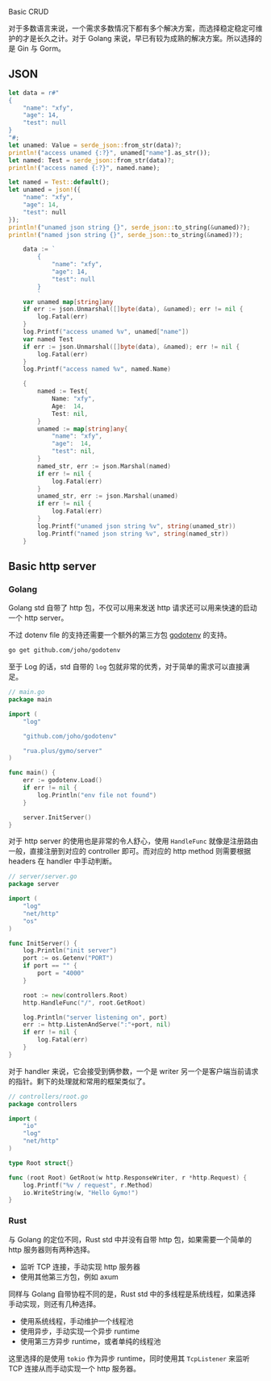 
Basic CRUD

对于多数语言来说，一个需求多数情况下都有多个解决方案，而选择稳定稳定可维护的才是长久之计。对于 Golang 来说，早已有较为成熟的解决方案。所以选择的是 Gin 与 Gorm。

## JSON

```rust
let data = r#"
{
    "name": "xfy",
    "age": 14,
    "test": null
}
"#;
let unamed: Value = serde_json::from_str(data)?;
println!("access unamed {:?}", unamed["name"].as_str());
let named: Test = serde_json::from_str(data)?;
println!("access named {:?}", named.name);

let named = Test::default();
let unamed = json!({
    "name": "xfy",
    "age": 14,
    "test": null
});
println!("unamed json string {}", serde_json::to_string(&unamed)?);
println!("named json string {}", serde_json::to_string(&named)?);
```

```go
	data := `
        {
            "name": "xfy",
            "age": 14,
            "test": null
        }
        `
	var unamed map[string]any
	if err := json.Unmarshal([]byte(data), &unamed); err != nil {
		log.Fatal(err)
	}
	log.Printf("access unamed %v", unamed["name"])
	var named Test
	if err := json.Unmarshal([]byte(data), &named); err != nil {
		log.Fatal(err)
	}
	log.Printf("access named %v", named.Name)

	{
		named := Test{
			Name: "xfy",
			Age:  14,
			Test: nil,
		}
		unamed := map[string]any{
			"name": "xfy",
			"age":  14,
			"test": nil,
		}
		named_str, err := json.Marshal(named)
		if err != nil {
			log.Fatal(err)
		}
		unamed_str, err := json.Marshal(unamed)
		if err != nil {
			log.Fatal(err)
		}
		log.Printf("unamed json string %v", string(unamed_str))
		log.Printf("named json string %v", string(named_str))
	}
```

## Basic http server

### Golang

Golang std 自带了 http 包，不仅可以用来发送 http 请求还可以用来快速的启动一个 http server。

不过 dotenv file 的支持还需要一个额外的第三方包 [godotenv](https://github.com/joho/godotenv) 的支持。

```bash
go get github.com/joho/godotenv
```

至于 Log 的话，std 自带的 `log` 包就非常的优秀，对于简单的需求可以直接满足。

```go
// main.go
package main

import (
	"log"

	"github.com/joho/godotenv"

	"rua.plus/gymo/server"
)

func main() {
	err := godotenv.Load()
	if err != nil {
		log.Println("env file not found")
	}

	server.InitServer()
}
```

对于 http server 的使用也是非常的令人舒心，使用 `HandleFunc` 就像是注册路由一般，直接注册到对应的 controller 即可。而对应的 http method 则需要根据 headers 在 handler 中手动判断。

```go
// server/server.go
package server

import (
	"log"
	"net/http"
	"os"
)

func InitServer() {
	log.Println("init server")
	port := os.Getenv("PORT")
	if port == "" {
		port = "4000"
	}

	root := new(controllers.Root)
	http.HandleFunc("/", root.GetRoot)

	log.Println("server listening on", port)
	err := http.ListenAndServe(":"+port, nil)
	if err != nil {
		log.Fatal(err)
	}
}
```

对于 handler 来说，它会接受到俩参数，一个是 writer 另一个是客户端当前请求的指针。剩下的处理就和常用的框架类似了。

```go
// controllers/root.go
package controllers

import (
	"io"
	"log"
	"net/http"
)

type Root struct{}

func (root Root) GetRoot(w http.ResponseWriter, r *http.Request) {
	log.Printf("%v / request", r.Method)
	io.WriteString(w, "Hello Gymo!")
}
```

### Rust

与 Golang 的定位不同，Rust std 中并没有自带 http 包，如果需要一个简单的 http 服务器则有两种选择。

- 监听 TCP 连接，手动实现 http 服务器
- 使用其他第三方包，例如 axum

同样与 Golang 自带协程不同的是，Rust std 中的多线程是系统线程，如果选择手动实现，则还有几种选择。

- 使用系统线程，手动维护一个线程池
- 使用异步，手动实现一个异步 runtime
- 使用第三方异步 runtime，或者单纯的线程池

这里选择的是使用 `tokio` 作为异步 runtime，同时使用其 `TcpListener` 来监听 TCP 连接从而手动实现一个 http 服务器。
